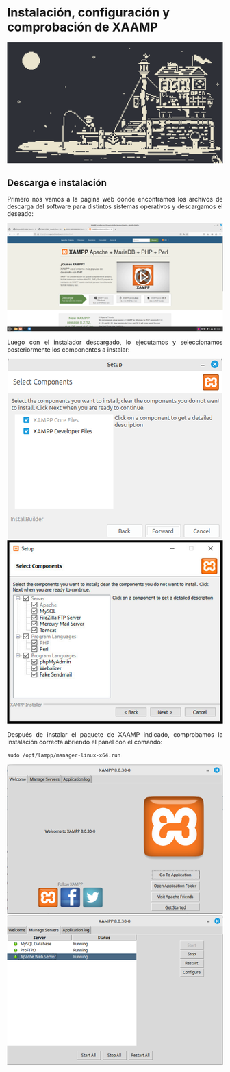 # Instalación, configuración y comprobación de XAAMP

<div align=justify>

<div align=center>
    <img src="./img/banner.gif" alt="banner"/>
</div>

## Descarga e instalación

Primero nos vamos a la página web donde encontramos los archivos de descarga del software para distintos sistemas operativos y descargamos el deseado:

<div align=center>
    <img src="./img/download-webpage.png" alt="download-webpage"/>
</div>

Luego con el instalador descargado, lo ejecutamos y seleccionamos posteriormente los componentes a instalar:

<div align=center>
    <img src="./img/install-step1.png" alt="install1"/>
</div>

<div align=center>
    <img src="./img/install-step2.png" alt="install2"/>
</div>

Después de instalar el paquete de XAAMP indicado, comprobamos la instalación correcta abriendo el panel con el comando:
```
sudo /opt/lampp/manager-linux-x64.run
```
<div align=center>
    <img src="./img/xaamp-panel.png" alt="xaamp-panel"/>
</div>
<div align=center>
    <img src="./img/xaamp-services-panel.png" alt="xaamp-services-panel"/>
</div>

</div>